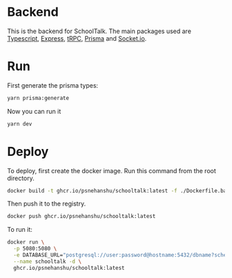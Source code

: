 # Backend

This is the backend for SchoolTalk. The main packages used are [Typescript](https://www.typescriptlang.org/), [Express](https://expressjs.com/), [tRPC](https://trpc.io/), [Prisma](https://www.prisma.io/) and [Socket.io](https://socket.io/).

# Run

First generate the prisma types:

```bash
yarn prisma:generate
```

Now you can run it

```bash
yarn dev
```

# Deploy

To deploy, first create the docker image. Run this command from the root directory.

```bash
docker build -t ghcr.io/psnehanshu/schooltalk:latest -f ./Dockerfile.backend . 
```

Then push it to the registry.

```bash
docker push ghcr.io/psnehanshu/schooltalk:latest
```

To run it:

```bash
docker run \
  -p 5080:5080 \
  -e DATABASE_URL="postgresql://user:password@hostname:5432/dbname?schema=public" \
  --name schooltalk -d \
  ghcr.io/psnehanshu/schooltalk:latest
```
